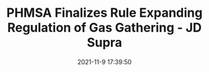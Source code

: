 ---
"title": "PHMSA Finalizes Rule Expanding Regulation of Gas Gathering - JD Supra"
"date": "2021-11-9 17:39:50"
"feed_name": "GOOGLENEWSCONSTRUCTION"
"feed_website": "https://news.google.com/search?q=construction%2Bincident&hl=en-US&gl=US&ceid=US:en"
"feed_rss": "https://news.google.com/rss/search?q=construction%2Bincident&hl=en-US&gl=US&ceid=US:en"
"link": "https://www.jdsupra.com/legalnews/phmsa-finalizes-rule-expanding-3628436/"
"source": "{'href': 'https://www.jdsupra.com', 'title': 'JD Supra'}"
"file": "_posts/2021-1-1-7c784b5dbd7494b9daa87e25e6734f5c89593358.md"
"accident": "0"
"drilling": "0"
"dead": "0"
"injured": "0"
"arrested": "0"
"place": "unknown place"
"where": "unknown site"
"causes": "unknown"
"place_uri": "unknown place"
---